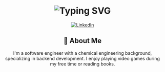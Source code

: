 <div align="center">
 <h1>
   <img src="" alt="Typing SVG"/>
 </h1>
</div>
<div align="center">
    <!-- Replace href with your links -->
    <a href="https://www.linkedin.com/in/Joseph-Avuodavberoye-utuedeye/">
        <img src="https://img.shields.io/badge/LinkedIn-0077B5?style=for-the-badge&logo=linkedin&logoColor=white" alt="LinkedIn"/>
    </a>
</div>
<div align="center">
    <h2>🚀 About Me</h2>
    <p>I'm a software engineer with a chemical engineering background, specializing in backend development. I enjoy playing video games during my free time or reading books.</p>
</div>
